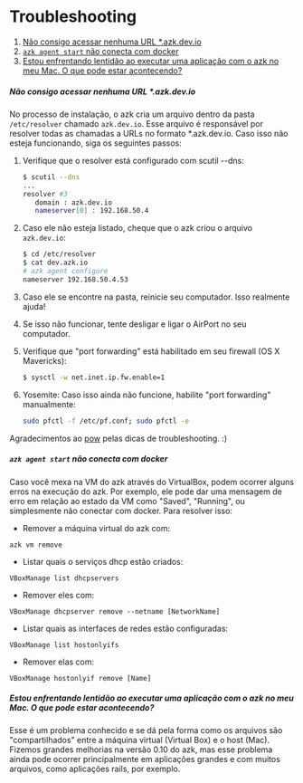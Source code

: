 # Troubleshooting

1. [Não consigo acessar nenhuma URL *.azk.dev.io](README.html#no-consigo-acessar-nenhuma-url-azkdevio)
1. [`azk agent start` não conecta com docker](README.html#azk-agent-start-no-conecta-com-docker)
1. [Estou enfrentando lentidão ao executar uma aplicação com o azk no meu Mac. O que pode estar acontecendo?](README.html#estou-enfrentando-lentido-ao-executar-uma-aplicao-com-o-azk-no-meu-mac-o-que-pode-estar-acontecendo)

##### Não consigo acessar nenhuma URL *.azk.dev.io

No processo de instalação, o azk cria um arquivo dentro da pasta `/etc/resolver` chamado `azk.dev.io`. Esse arquivo é responsável por resolver todas as chamadas a URLs no formato *.azk.dev.io. Caso isso não esteja funcionando, siga os seguintes passos:

1. Verifique que o resolver está configurado com scutil --dns:

   ```sh
   $ scutil --dns
   ...
   resolver #3
      domain : azk.dev.io
      nameserver[0] : 192.168.50.4
   ```

2. Caso ele não esteja listado, cheque que o azk criou o arquivo `azk.dev.io`:

   ```sh
   $ cd /etc/resolver
   $ cat dev.azk.io
   # azk agent configure
   nameserver 192.168.50.4.53
   ```

3. Caso ele se encontre na pasta, reinicie seu computador. Isso realmente ajuda!

4. Se isso não funcionar, tente desligar e ligar o AirPort no seu computador.

5. Verifique que "port forwarding" está habilitado em seu firewall (OS X Mavericks):

   ```sh
   $ sysctl -w net.inet.ip.fw.enable=1
   ```

6. Yosemite: Caso isso ainda não funcione, habilite "port forwarding" manualmente:

   ```sh
   sudo pfctl -f /etc/pf.conf; sudo pfctl -e
   ```
   
Agradecimentos ao [pow](https://github.com/basecamp/pow/wiki/Troubleshooting#dns) pelas dicas de troubleshooting. :)

##### `azk agent start` não conecta com docker

Caso você mexa na VM do azk através do VirtualBox, podem ocorrer alguns erros na execução do azk. Por exemplo, ele pode dar uma mensagem de erro em relação ao estado da VM como "Saved", "Running", ou simplesmente não conectar com docker. Para resolver isso:

- Remover a máquina virtual do azk com:

`azk vm remove`

- Listar quais o serviços dhcp estão criados:

`VBoxManage list dhcpservers`

- Remover eles com:

`VBoxManage dhcpserver remove --netname [NetworkName]`

- Listar quais as interfaces de redes estão configuradas:

`VBoxManage list hostonlyifs`

- Remover elas com:

`VBoxManage hostonlyif remove [Name]`

##### Estou enfrentando lentidão ao executar uma aplicação com o azk no meu Mac. O que pode estar acontecendo?

Esse é um problema conhecido e se dá pela forma como os arquivos são "compartilhados" entre a máquina virtual (Virtual Box) e o host (Mac). Fizemos grandes melhorias na versão 0.10 do azk, mas esse problema ainda pode ocorrer principalmente em aplicações grandes e com muitos arquivos, como aplicações rails, por exemplo.
